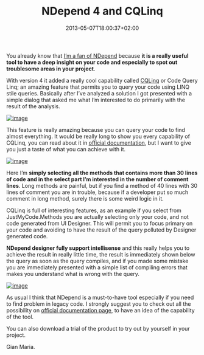 ﻿---
title: "NDepend 4 and CQLinq"
description: ""
date: 2013-05-07T18:00:37+02:00
draft: false
tags: [NDepend]
categories: [Tools and library]
---
You already know that [I’m a fan of NDepend](http://www.codewrecks.com/blog/index.php/2010/11/03/ndepend-to-the-resque/) because  **it is a really useful tool to have a deep insight on your code and especially to spot out troublesome areas in your project**.

With version 4 it added a really cool capability called [CQLinq](http://www.ndepend.com/doc_cqlinq_features.aspx) or Code Query Linq; an amazing feature that permits you to query your code using LINQ stile queries. Basically after I’ve analyzed a solution I got presented with a simple dialog that asked me what I’m interested to do primarily with the result of the analysis.

[![image](https://www.codewrecks.com/blog/wp-content/uploads/2013/05/image_thumb.png "image")](https://www.codewrecks.com/blog/wp-content/uploads/2013/05/image.png)

This feature is really amazing because you can query your code to find almost everything. It would be really long to show you every capability of CQLinq, you can read about it in [official documentation](http://www.ndepend.com/doc_cqlinq_syntax.aspx), but I want to give you just a taste of what you can achieve with it.

[![image](https://www.codewrecks.com/blog/wp-content/uploads/2013/05/image_thumb1.png "image")](https://www.codewrecks.com/blog/wp-content/uploads/2013/05/image1.png)

Here I’m  **simply selecting all the methods that contains more than 30 lines of code and in the select part I’m interested in the number of comment lines**. Long methods are painful, but if you find a method of 40 lines with 30 lines of comment you are in trouble, because if a developer put so much comment in long method, surely there is some weird logic in it.

CQLinq is full of interesting features, as an example if you select from JustMyCode.Methods you are actually selecting only your code, and not code generated from UI Designer. This will permit you to focus primary on your code and avoiding to have the result of the query polluted by Designer generated code.

 **NDepend designer fully support intellisense** and this really helps you to achieve the result in really little time, the result is immediately shown below the query as soon as the query compiles, and if you made some mistake you are immediately presented with a simple list of compiling errors that makes you understand what is wrong with the query.

[![image](https://www.codewrecks.com/blog/wp-content/uploads/2013/05/image_thumb2.png "image")](https://www.codewrecks.com/blog/wp-content/uploads/2013/05/image2.png)

As usual I think that NDepend is a must-to-have tool especially if you need to find problem in legacy code. I strongly suggest you to check out all the possibility on [official documentation page](http://www.ndepend.com/doc_cqlinq_features.aspx), to have an idea of the capability of the tool.

You can also download a trial of the product to try out by yourself in your project.

Gian Maria.
